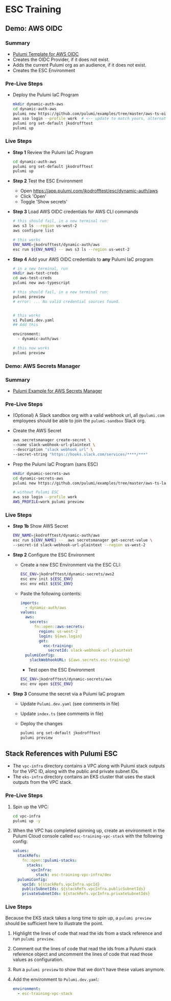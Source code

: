 # ESC Training

## Demo: AWS OIDC

### Summary

- [Pulumi Template for AWS OIDC](https://github.com/pulumi/examples/tree/master/aws-ts-oidc-provider-pulumi-cloud)
- Creates the OIDC Provider, if it does not exist.
- Adds the current Pulumi org as an audience, if it does not exist.
- Creates the ESC Environment

### Pre-Live Steps

- Deploy the Pulumi IaC Program

  ```bash
  mkdir dynamic-auth-aws
  cd dynamic-auth-aws
  pulumi new https://github.com/pulumi/examples/tree/master/aws-ts-oidc-provider-pulumi-cloud
  aws sso login --profile work  # <-- update to match yours, alternatively, load static env vars this one time.
  pulumi org set-default jkodrofftest
  pulumi up
  ```

### Live Steps

- **Step 1** Review the Pulumi IaC Program 

  ```bash
  cd dynamic-auth-aws
  pulumi org set-default jkodrofftest
  pulumi up
  ```

- **Step 2** Test the ESC Environment
  - Open https://app.pulumi.com/jkodrofftest/esc/dynamic-auth/aws
  - Click 'Open'
  - Toggle 'Show secrets'

- **Step 3** Load AWS OIDC credentials for AWS CLI commands

  ```bash
  # this should fail, in a new terminal run:
  aws s3 ls --region us-west-2
  aws configure list

  # this works
  ENV_NAME=jkodrofftest/dynamic-auth/aws
  esc run ${ENV_NAME} -- aws s3 ls --region us-west-2
  ```

- **Step 4** Add your AWS OIDC credentials to __any__ Pulumi IaC program

  ```bash
  # in a new terminal, run
  mkdir aws-test-creds
  cd aws-test-creds
  pulumi new aws-typescript

  # this should fail, in a new terminal run:
  pulumi preview
  # error: ... No valid credential sources found.


  # this works
  vi Pulumi.dev.yaml
  ## Add this

  environment:
    - dynamic-auth/aws
  
  # this now works
  pulumi preview
  ```

### Demo: AWS Secrets Manager

### Summary

- [Pulumi Example for AWS Secrets Manager](https://github.com/pulumi/examples/tree/master/aws-ts-lambda-slack)


### Pre-Live Steps

- (Optional) A Slack sandbox org with a valid webhook url, all `@pulumi.com` employees should be able to join the `pulumi-sandbox` Slack org.

- Create the AWS Secret

  ```bash
  aws secretsmanager create-secret \
  --name slack-webhook-url-plaintext \
  --description "slack webhook url" \
  --secret-string "https://hooks.slack.com/services/****/***"
  ```

- Prep the Pulumi IaC Program (sans ESC)

  ```bash
  mkdir dynamic-secrets-aws
  cd dynamic-secrets-aws
  pulumi new https://github.com/pulumi/examples/tree/master/aws-ts-lambda-slack

  # without Pulumi ESC
  aws sso login --profile work
  AWS_PROFILE=work pulumi preview
  ```

### Live Steps

- **Step 1b** Show AWS Secret

  ```bash
  ENV_NAME=jkodrofftest/dynamic-auth/aws
  esc run ${ENV_NAME} --  aws secretsmanager get-secret-value \
  --secret-id slack-webhook-url-plaintext --region us-west-2
  ```

- **Step 2** Configure the ESC Environment

  - Create a new ESC Environment via the ESC CLI:

    ```bash
    ESC_ENV=jkodrofftest/dynamic-secrets/aws2
    esc env init ${ESC_ENV}
    esc env edit ${ESC_ENV}
    ```

  - Paste the following contents:

    ```yaml
    imports:
      - dynamic-auth/aws
    values:
      aws:
        secrets:
          fn::open::aws-secrets:
            region: us-west-2
            login: ${aws.login}
            get:
              esc-training:
                secretId: slack-webhook-url-plaintext
      pulumiConfig:
        slackWebhookURL: ${aws.secrets.esc-training}
    ```

    - Test open the ESC Environment

    ```bash
    ESC_ENV=jkodrofftest/dynamic-secrets/aws
    esc env open ${ESC_ENV}
    ```

- **Step 3** Consume the secret via a Pulumi IaC program

  - Update `Pulumi.dev.yaml` (see comments in file)
  - Update `index.ts` (see comments in file)
  - Deploy the changes

    ```bash
    pulumi org set-default jkodrofftest
    pulumi preview
    ```

## Stack References with Pulumi ESC

- The `vpc-infra` directory contains a VPC along with Pulumi stack outputs for the VPC ID, along with the public and private subnet IDs.
- The `eks-infra` directory contains an EKS cluster that uses the stack outputs from the VPC stack.

### Pre-Live Steps

1. Spin up the VPC:

    ```bash
    cd vpc-infra
    pulumi up -y
    ```

1. When the VPC has completed spinning up, create an environment in the Pulumi Cloud console called `esc-training-vpc-stack` with the following config:

    ```yaml
    values:
      stackRefs:
        fn::open::pulumi-stacks:
          stacks:
            vpcInfra:
              stack: esc-training-vpc-infra/dev
      pulumiConfig:
        vpcId: ${stackRefs.vpcInfra.vpcId}
        publicSubnetIds: ${stackRefs.vpcInfra.publicSubnetIds}
        privateSubnetIds: ${stackRefs.vpcInfra.privateSubnetIds}
    ```

### Live Steps

Because the EKS stack takes a long time to spin up, a `pulumi preview` should be sufficient here to illustrate the point.

1. Highlight the lines of code that read the ids from a stack reference and run `pulumi preview`.
1. Comment out the lines of code that read the ids from a Pulumi stack reference object and uncomment the lines of code that read those values as configuration.
1. Run a `pulumi preview` to show that we don't have these values anymore.
1. Add the environment to `Pulumi.dev.yaml`:

    ```yaml
    environment:
      - esc-training-vpc-stack
    ```
